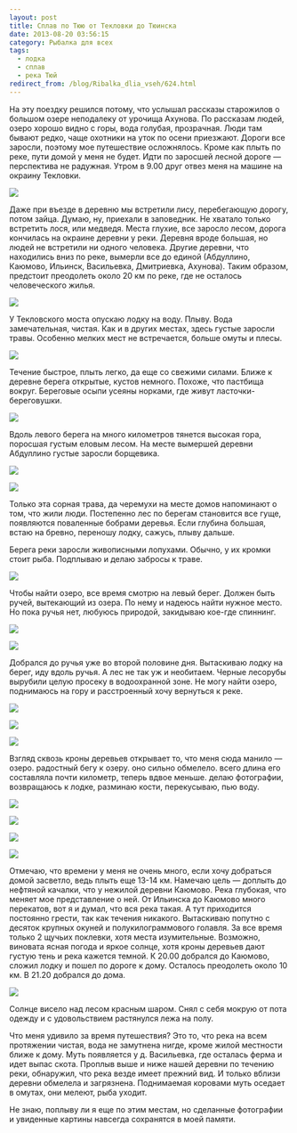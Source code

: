 ```yaml
---
layout: post
title: Сплав по Тюю от Текловки до Тюинска
date: 2013-08-20 03:56:15
category: Рыбалка для всех
tags:
  - лодка
  - сплав
  - река Тюй
redirect_from: /blog/Ribalka_dlia_vseh/624.html
---
```

На эту поездку решился потому, что услышал рассказы старожилов о большом
озере неподалеку от урочища Ахунова. По рассказам людей, озеро хорошо
видно с горы, вода голубая, прозрачная. Люди там бывают редко, чаще
охотники на уток по осени приезжают. Дороги все заросли, поэтому мое
путешествие осложнялось. Кроме как плыть по реке, пути домой у меня не
будет. Идти по заросшей лесной дороге — перспектива не радужная. Утром в
9.00 друг отвез меня на машине на окраину Текловки.

![](http://fishingguru.ru/uploads/images/00/00/01/2013/08/19/2778b4.jpg)

Даже при въезде в деревню мы встретили лису, перебегающую дорогу, потом
зайца. Думаю, ну, приехали в заповедник. Не хватало только встретить
лося, или медведя. Места глухие, все заросло лесом, дорога кончилась на
окраине деревни у реки. Деревня вроде большая, но людей не встретили ни
одного человека. Другие деревни, что находились вниз по реке, вымерли
все до единой (Абдуллино, Каюмово, Ильинск, Васильевка, Дмитриевка,
Ахунова). Таким образом, предстоит преодолеть около 20 км по реке, где
не осталось человеческого жилья.

![](http://fishingguru.ru/uploads/images/00/00/01/2013/08/19/b7195e.jpg)

У Текловского моста опускаю лодку на воду. Плыву. Вода замечательная,
чистая. Как и в других местах, здесь густые заросли травы. Особенно
мелких мест не встречается, больше омуты и плесы.

![](http://fishingguru.ru/uploads/images/00/00/01/2013/08/19/a45943.jpg)

Течение быстрое, плыть легко, да еще со свежими силами. Ближе к деревне
берега открытые, кустов немного. Похоже, что пастбища вокруг. Береговые
осыпи усеяны норками, где живут ласточки-береговушки.

![](http://fishingguru.ru/uploads/images/00/00/01/2013/08/19/84415d.jpg)

Вдоль левого берега на много километров тянется высокая гора, поросшая
густым еловым лесом. На месте вымершей деревни Абдуллино густые заросли
борщевика.

![](http://fishingguru.ru/uploads/images/00/00/01/2013/08/19/a2dcd2.jpg)

![](http://fishingguru.ru/uploads/images/00/00/01/2013/08/19/a60d48.jpg)

Только эта сорная трава, да черемухи на месте домов напоминают о том,
что жили люди. Постепенно лес по берегам становится все гуще, появляются
поваленные бобрами деревья. Если глубина большая, встаю на бревно,
переношу лодку, сажусь, плыву дальше.

Берега реки заросли живописными лопухами. Обычно, у их кромки стоит
рыба. Подплываю и делаю забросы к траве.

![](http://fishingguru.ru/uploads/images/00/00/01/2013/08/19/dbc3b5.jpg)

Чтобы найти озеро, все время смотрю на левый берег. Должен быть ручей,
вытекающий из озера. По нему и надеюсь найти нужное место. Но пока ручья
нет, любуюсь природой, закидываю кое-где спиннинг.

![](http://fishingguru.ru/uploads/images/00/00/01/2013/08/19/81b909.jpg)

![](http://fishingguru.ru/uploads/images/00/00/01/2013/08/19/28e1fe.jpg)

Добрался до ручья уже во второй половине дня. Вытаскиваю лодку на берег,
иду вдоль ручья. А лес не так уж и необитаем. Черные лесорубы вырубили
целую просеку в водоохранной зоне. Не могу найти озеро, поднимаюсь на
гору и расстроенный хочу вернуться к реке.

![](http://fishingguru.ru/uploads/images/00/00/01/2013/08/19/13d39d.jpg)

![](http://fishingguru.ru/uploads/images/00/00/01/2013/08/19/5e0526.jpg)

![](http://fishingguru.ru/uploads/images/00/00/01/2013/08/19/db0210.jpg)

Взгляд сквозь кроны деревьев открывает то, что меня сюда манило — озеро.
радостный бегу к озеру. оно сильно обмелело. всего длина его составляла
почти километр, теперь вдвое меньше. делаю фотографии, возвращаюсь к
лодке, разминаю кости, перекусываю, пью воду.

![](http://fishingguru.ru/uploads/images/00/00/01/2013/08/19/7ccf39.jpg)

![](http://fishingguru.ru/uploads/images/00/00/01/2013/08/19/221e13.jpg)

![](http://fishingguru.ru/uploads/images/00/00/01/2013/08/19/641a78.jpg)

![](http://fishingguru.ru/uploads/images/00/00/01/2013/08/19/b66fbf.jpg)

Отмечаю, что времени у меня не очень много, если хочу добраться домой
засветло, ведь плыть еще 13-14 км. Намечаю цель — доплыть до нефтяной
качалки, что у нежилой деревни Каюмово. Река глубокая, что меняет мое
представление о ней. От Ильинска до Каюмово много перекатов, вот я и
думал, что вся река такая. А тут приходится постоянно грести, так как
течения никакого. Вытаскиваю попутно с десяток крупных окуней и
полукилограммового голавля. За все время только 2 щучьих поклевки, хотя
места изумительные. Возможно, виновата ясная погода и яркое солнце, хотя
кроны деревьев дают густую тень и река кажется темной. К 20.00 добрался
до Каюмово, сложил лодку и пошел по дороге к дому. Осталось преодолеть
около 10 км. В 21.20 добрался до дома.

![](http://fishingguru.ru/uploads/images/00/00/01/2013/08/19/827035.jpg)

Солнце висело над лесом красным шаром. Снял с себя мокрую от пота одежду
и с удовольствием растянулся лежа на полу.

Что меня удивило за время путешествия? Это то, что река на всем
протяжении чистая, вода не замутнена нигде, кроме жилой местности ближе
к дому. Муть появляется у д. Васильевка, где осталась ферма и идет выпас
скота. Проплыв выше и ниже нашей деревни по течению реки, обнаружил, что
река везде имеет прежний вид. И только вблизи деревни обмелела и
загрязнена. Поднимаемая коровами муть оседает в омутах, они мелеют, рыба
уходит.

Не знаю, поплыву ли я еще по этим местам, но сделанные фотографии и
увиденные картины навсегда сохранятся в моей памяти.
